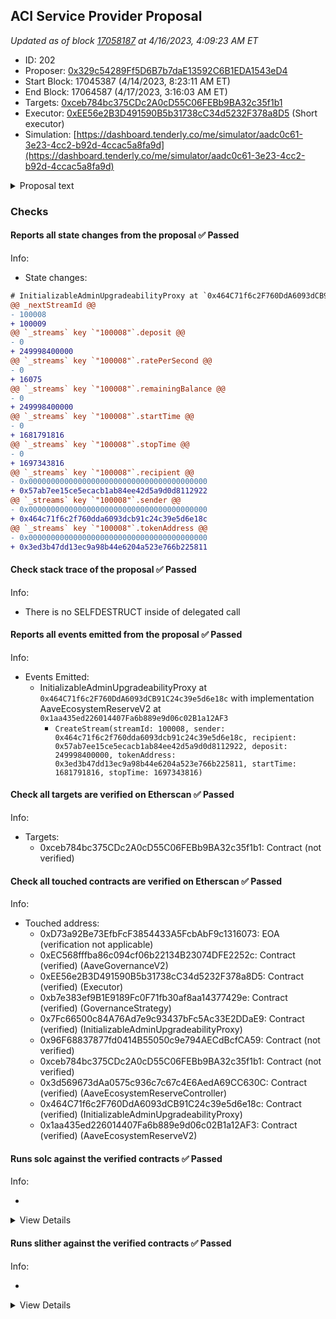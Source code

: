 ## ACI Service Provider Proposal

_Updated as of block [17058187](https://etherscan.io/block/17058187) at 4/16/2023, 4:09:23 AM ET_

- ID: 202
- Proposer: [0x329c54289Ff5D6B7b7daE13592C6B1EDA1543eD4](https://etherscan.io/address/0x329c54289Ff5D6B7b7daE13592C6B1EDA1543eD4)
- Start Block: 17045387 (4/14/2023, 8:23:11 AM ET)
- End Block: 17064587 (4/17/2023, 3:16:03 AM ET)
- Targets: [0xceb784bc375CDc2A0cD55C06FEBb9BA32c35f1b1](https://etherscan.io/address/0xceb784bc375CDc2A0cD55C06FEBb9BA32c35f1b1#code)
- Executor: [0xEE56e2B3D491590B5b31738cC34d5232F378a8D5](https://etherscan.io/address/0xEE56e2B3D491590B5b31738cC34d5232F378a8D5) (Short executor)
- Simulation: [https://dashboard.tenderly.co/me/simulator/aadc0c61-3e23-4cc2-b92d-4ccac5a8fa9d](https://dashboard.tenderly.co/me/simulator/aadc0c61-3e23-4cc2-b92d-4ccac5a8fa9d)

<details>
  <summary>Proposal text</summary>

## Simple Summary

This AIP proposal presents Aave with the opportunity to onboard Aave-Chan Initiative (ACI) as a service provider for the Aave protocol.

## Motivation

The Aave Chan Initiative has been a dedicated contributor to the Aave ecosystem. The 6-Month Budget Proposal aims to secure the necessary resources to continue the ACI's work, ensuring that we can maintain our level of commitment and contribution to the Aave ecosystem. For more details about the ACI proposal, please refer to the [TEMP CHECK](https://governance.aave.com/t/temp-check-aave-chan-initiative-6-month-budget-proposal/12344) version of the current proposal.

## Specification

If this proposal is approved, a stream of the allocated budget will be activated, with [treasury.aavechan.eth](https://etherscan.io/address/0x57ab7ee15cE5ECacB1aB84EE42D5A9d0d8112922) as the recipient.

This will allow the ACI to periodically claim a fraction of the budget for the duration of the stream.

The proposed budget is 250k aUSDT for a period of 6 months.

The proposal payload uses the delegatecall pattern with a pre-deployed payload. The payload creates a 180 days stream with the following parameters:

```solidity
contract ProposalPayload is IProposalGenericExecutor {
  address public constant ACI_TREASURY = 0x57ab7ee15cE5ECacB1aB84EE42D5A9d0d8112922;
  address public constant AUSDT = AaveV2EthereumAssets.USDT_A_TOKEN;
  address public constant COLLECTOR = AaveV2Ethereum.COLLECTOR;
  address public constant RESERVE_CONTROLLER = AaveV2Ethereum.COLLECTOR_CONTROLLER;
  uint256 public constant STREAM_AMOUNT = 250000e6;
  uint256 public constant STREAM_DURATION = 180 days;

  function execute() external {
    uint256 ACTUAL_STREAM_AMOUNT_AUSDT = (STREAM_AMOUNT / STREAM_DURATION) * STREAM_DURATION;

    IAaveEcosystemReserveController(RESERVE_CONTROLLER).createStream(
      COLLECTOR,
      ACI_TREASURY,
      ACTUAL_STREAM_AMOUNT_AUSDT,
      AUSDT,
      block.timestamp,
      block.timestamp + STREAM_DURATION
    );
  }
}
```

## References

A list of relevant links like for this proposal:

- [forum discussion](https://governance.aave.com/t/arfc-aci-service-provider-6-month-proposal/12513)
- [tests](https://github.com/bgd-labs/aave-v3-crosschain-listing-template/blob/main/src/AaveV3ACIProposal_20230411/AaveV3ACIProposal_20230411Test.t.sol)
- [proposalCode](https://github.com/bgd-labs/aave-v3-crosschain-listing-template/blob/main/src/AaveV3ACIProposal_20230411/AaveV3ACIProposal_20230411.sol)

## Security Considerations

The proposal Payload was reviewed by [Bored Ghost Developing](https://bgdlabs.com/).

## Copyright

Copyright and related rights waived via [CC0](https://creativecommons.org/publicdomain/zero/1.0/).

</details>

### Checks

#### Reports all state changes from the proposal ✅ Passed

Info:

- State changes:

```diff
# InitializableAdminUpgradeabilityProxy at `0x464C71f6c2F760DdA6093dCB91C24c39e5d6e18c` with implementation AaveEcosystemReserveV2 at `0x1aa435ed226014407Fa6b889e9d06c02B1a12AF3`
@@ _nextStreamId @@
- 100008
+ 100009
@@ `_streams` key `"100008"`.deposit @@
- 0
+ 249998400000
@@ `_streams` key `"100008"`.ratePerSecond @@
- 0
+ 16075
@@ `_streams` key `"100008"`.remainingBalance @@
- 0
+ 249998400000
@@ `_streams` key `"100008"`.startTime @@
- 0
+ 1681791816
@@ `_streams` key `"100008"`.stopTime @@
- 0
+ 1697343816
@@ `_streams` key `"100008"`.recipient @@
- 0x0000000000000000000000000000000000000000
+ 0x57ab7ee15ce5ecacb1ab84ee42d5a9d0d8112922
@@ `_streams` key `"100008"`.sender @@
- 0x0000000000000000000000000000000000000000
+ 0x464c71f6c2f760dda6093dcb91c24c39e5d6e18c
@@ `_streams` key `"100008"`.tokenAddress @@
- 0x0000000000000000000000000000000000000000
+ 0x3ed3b47dd13ec9a98b44e6204a523e766b225811

```

#### Check stack trace of the proposal ✅ Passed

Info:

- There is no SELFDESTRUCT inside of delegated call

#### Reports all events emitted from the proposal ✅ Passed

Info:

- Events Emitted:
  - InitializableAdminUpgradeabilityProxy at `0x464C71f6c2F760DdA6093dCB91C24c39e5d6e18c` with implementation AaveEcosystemReserveV2 at `0x1aa435ed226014407Fa6b889e9d06c02B1a12AF3`
    - `CreateStream(streamId: 100008, sender: 0x464c71f6c2f760dda6093dcb91c24c39e5d6e18c, recipient: 0x57ab7ee15ce5ecacb1ab84ee42d5a9d0d8112922, deposit: 249998400000, tokenAddress: 0x3ed3b47dd13ec9a98b44e6204a523e766b225811, startTime: 1681791816, stopTime: 1697343816)`

#### Check all targets are verified on Etherscan ✅ Passed

Info:

- Targets:
  - 0xceb784bc375CDc2A0cD55C06FEBb9BA32c35f1b1: Contract (not verified)

#### Check all touched contracts are verified on Etherscan ✅ Passed

Info:

- Touched address:
  - 0xD73a92Be73EfbFcF3854433A5FcbAbF9c1316073: EOA (verification not applicable)
  - 0xEC568fffba86c094cf06b22134B23074DFE2252c: Contract (verified) (AaveGovernanceV2)
  - 0xEE56e2B3D491590B5b31738cC34d5232F378a8D5: Contract (verified) (Executor)
  - 0xb7e383ef9B1E9189Fc0F71fb30af8aa14377429e: Contract (verified) (GovernanceStrategy)
  - 0x7Fc66500c84A76Ad7e9c93437bFc5Ac33E2DDaE9: Contract (verified) (InitializableAdminUpgradeabilityProxy)
  - 0x96F68837877fd0414B55050c9e794AECdBcfCA59: Contract (not verified)
  - 0xceb784bc375CDc2A0cD55C06FEBb9BA32c35f1b1: Contract (not verified)
  - 0x3d569673dAa0575c936c7c67c4E6AedA69CC630C: Contract (verified) (AaveEcosystemReserveController)
  - 0x464C71f6c2F760DdA6093dCB91C24c39e5d6e18c: Contract (verified) (InitializableAdminUpgradeabilityProxy)
  - 0x1aa435ed226014407Fa6b889e9d06c02B1a12AF3: Contract (verified) (AaveEcosystemReserveV2)

#### Runs solc against the verified contracts ✅ Passed

Info:

-

<details>
<summary>View Details</summary>
<details>
<summary>View warnings for InitializableAdminUpgradeabilityProxy at `0x464C71f6c2F760DdA6093dCB91C24c39e5d6e18c` with implementation AaveEcosystemReserveV2 at `0x1aa435ed226014407Fa6b889e9d06c02B1a12AF3`</summary>

```
WARNING:CryticCompile:Warning: crytic-export/etherscan-contracts/0x464C71f6c2F760DdA6093dCB91C24c39e5d6e18c-InitializableAdminUpgradeabilityProxy.sol:200:1: Warning: This contract has a payable fallback function, but no receive ether function. Consider adding a receive ether function.
contract InitializableUpgradeabilityProxy is BaseUpgradeabilityProxy {
^ (Relevant source part starts here and spans across multiple lines).
crytic-export/etherscan-contracts/0x464C71f6c2F760DdA6093dCB91C24c39e5d6e18c-InitializableAdminUpgradeabilityProxy.sol:76:3: The payable fallback function is defined here.
  fallback() external payable {
  ^ (Relevant source part starts here and spans across multiple lines).

Warning: crytic-export/etherscan-contracts/0x464C71f6c2F760DdA6093dCB91C24c39e5d6e18c-InitializableAdminUpgradeabilityProxy.sol:228:1: Warning: This contract has a payable fallback function, but no receive ether function. Consider adding a receive ether function.
contract BaseAdminUpgradeabilityProxy is BaseUpgradeabilityProxy {
^ (Relevant source part starts here and spans across multiple lines).
crytic-export/etherscan-contracts/0x464C71f6c2F760DdA6093dCB91C24c39e5d6e18c-InitializableAdminUpgradeabilityProxy.sol:76:3: The payable fallback function is defined here.
  fallback() external payable {
  ^ (Relevant source part starts here and spans across multiple lines).

Warning: crytic-export/etherscan-contracts/0x464C71f6c2F760DdA6093dCB91C24c39e5d6e18c-InitializableAdminUpgradeabilityProxy.sol:347:1: Warning: This contract has a payable fallback function, but no receive ether function. Consider adding a receive ether function.
contract InitializableAdminUpgradeabilityProxy is
^ (Relevant source part starts here and spans across multiple lines).
crytic-export/etherscan-contracts/0x464C71f6c2F760DdA6093dCB91C24c39e5d6e18c-InitializableAdminUpgradeabilityProxy.sol:76:3: The payable fallback function is defined here.
  fallback() external payable {
  ^ (Relevant source part starts here and spans across multiple lines).


```

</details>

<details>
<summary>View warnings for InitializableAdminUpgradeabilityProxy at `0x7Fc66500c84A76Ad7e9c93437bFc5Ac33E2DDaE9` with implementation unknown contract name at `0x96F68837877fd0414B55050c9e794AECdBcfCA59`</summary>

```
WARNING:CryticCompile:Warning: contracts/open-zeppelin/Address.sol: Warning: SPDX license identifier not provided in source file. Before publishing, consider adding a comment containing "SPDX-License-Identifier: <SPDX-License>" to each source file. Use "SPDX-License-Identifier: UNLICENSED" for non-open-source code. Please see https://spdx.org for more information.

Warning: contracts/open-zeppelin/BaseAdminUpgradeabilityProxy.sol: Warning: SPDX license identifier not provided in source file. Before publishing, consider adding a comment containing "SPDX-License-Identifier: <SPDX-License>" to each source file. Use "SPDX-License-Identifier: UNLICENSED" for non-open-source code. Please see https://spdx.org for more information.

Warning: contracts/open-zeppelin/BaseUpgradeabilityProxy.sol: Warning: SPDX license identifier not provided in source file. Before publishing, consider adding a comment containing "SPDX-License-Identifier: <SPDX-License>" to each source file. Use "SPDX-License-Identifier: UNLICENSED" for non-open-source code. Please see https://spdx.org for more information.

Warning: contracts/open-zeppelin/Proxy.sol: Warning: SPDX license identifier not provided in source file. Before publishing, consider adding a comment containing "SPDX-License-Identifier: <SPDX-License>" to each source file. Use "SPDX-License-Identifier: UNLICENSED" for non-open-source code. Please see https://spdx.org for more information.

Warning: contracts/open-zeppelin/SafeMath.sol: Warning: SPDX license identifier not provided in source file. Before publishing, consider adding a comment containing "SPDX-License-Identifier: <SPDX-License>" to each source file. Use "SPDX-License-Identifier: UNLICENSED" for non-open-source code. Please see https://spdx.org for more information.

Warning: contracts/open-zeppelin/UpgradeabilityProxy.sol: Warning: SPDX license identifier not provided in source file. Before publishing, consider adding a comment containing "SPDX-License-Identifier: <SPDX-License>" to each source file. Use "SPDX-License-Identifier: UNLICENSED" for non-open-source code. Please see https://spdx.org for more information.

Warning: contracts/open-zeppelin/BaseAdminUpgradeabilityProxy.sol:13:1: Warning: This contract has a payable fallback function, but no receive ether function. Consider adding a receive ether function.
contract BaseAdminUpgradeabilityProxy is BaseUpgradeabilityProxy {
^ (Relevant source part starts here and spans across multiple lines).
contracts/open-zeppelin/Proxy.sol:15:3: The payable fallback function is defined here.
  fallback () payable external {
  ^ (Relevant source part starts here and spans across multiple lines).

Warning: contracts/open-zeppelin/InitializableUpgradeabilityProxy.sol:11:1: Warning: This contract has a payable fallback function, but no receive ether function. Consider adding a receive ether function.
contract InitializableUpgradeabilityProxy is BaseUpgradeabilityProxy {
^ (Relevant source part starts here and spans across multiple lines).
contracts/open-zeppelin/Proxy.sol:15:3: The payable fallback function is defined here.
  fallback () payable external {
  ^ (Relevant source part starts here and spans across multiple lines).

Warning: contracts/open-zeppelin/InitializableAdminUpgradeabilityProxy.sol:12:1: Warning: This contract has a payable fallback function, but no receive ether function. Consider adding a receive ether function.
contract InitializableAdminUpgradeabilityProxy is BaseAdminUpgradeabilityProxy, InitializableUpgradeabilityProxy {
^ (Relevant source part starts here and spans across multiple lines).
contracts/open-zeppelin/Proxy.sol:15:3: The payable fallback function is defined here.
  fallback () payable external {
  ^ (Relevant source part starts here and spans across multiple lines).

Warning: contracts/utils/MockTransferHook.sol:9:25: Warning: Unused function parameter. Remove or comment out the variable name to silence this warning.
    function onTransfer(address from, address to, uint256 amount) external override {
                        ^----------^

Warning: contracts/utils/MockTransferHook.sol:9:39: Warning: Unused function parameter. Remove or comment out the variable name to silence this warning.
    function onTransfer(address from, address to, uint256 amount) external override {
                                      ^--------^

Warning: contracts/utils/MockTransferHook.sol:9:51: Warning: Unused function parameter. Remove or comment out the variable name to silence this warning.
    function onTransfer(address from, address to, uint256 amount) external override {
                                                  ^------------^


```

</details>

</details>

#### Runs slither against the verified contracts ✅ Passed

Info:

-

<details>
<summary>View Details</summary>

<details>
<summary>Slither report for AaveEcosystemReserveV2 at `0x1aa435ed226014407Fa6b889e9d06c02B1a12AF3`</summary>

```
INFO:Detectors:
AaveEcosystemReserveV2.createStream(address,uint256,address,uint256,uint256).vars (crytic-export/etherscan-contracts/0x1aa435ed226014407Fa6b889e9d06c02B1a12AF3-AaveEcosystemReserveV2.sol#931) is a local variable never initialized
AaveEcosystemReserveV2.balanceOf(uint256,address).vars (crytic-export/etherscan-contracts/0x1aa435ed226014407Fa6b889e9d06c02B1a12AF3-AaveEcosystemReserveV2.sol#860) is a local variable never initialized
Reference: https://github.com/crytic/slither/wiki/Detector-Documentation#uninitialized-local-variables
INFO:Detectors:
AaveEcosystemReserveV2.deltaOf(uint256) (crytic-export/etherscan-contracts/0x1aa435ed226014407Fa6b889e9d06c02B1a12AF3-AaveEcosystemReserveV2.sol#827-838) uses timestamp for comparisons
	Dangerous comparisons:
	- block.timestamp <= stream.startTime (crytic-export/etherscan-contracts/0x1aa435ed226014407Fa6b889e9d06c02B1a12AF3-AaveEcosystemReserveV2.sol#834)
	- block.timestamp < stream.stopTime (crytic-export/etherscan-contracts/0x1aa435ed226014407Fa6b889e9d06c02B1a12AF3-AaveEcosystemReserveV2.sol#835)
AaveEcosystemReserveV2.createStream(address,uint256,address,uint256,uint256) (crytic-export/etherscan-contracts/0x1aa435ed226014407Fa6b889e9d06c02B1a12AF3-AaveEcosystemReserveV2.sol#914-972) uses timestamp for comparisons
	Dangerous comparisons:
	- require(bool,string)(startTime >= block.timestamp,start time before block.timestamp) (crytic-export/etherscan-contracts/0x1aa435ed226014407Fa6b889e9d06c02B1a12AF3-AaveEcosystemReserveV2.sol#925-928)
AaveEcosystemReserveV2.withdrawFromStream(uint256,uint256) (crytic-export/etherscan-contracts/0x1aa435ed226014407Fa6b889e9d06c02B1a12AF3-AaveEcosystemReserveV2.sol#983-1003) uses timestamp for comparisons
	Dangerous comparisons:
	- require(bool,string)(balance >= amount,amount exceeds the available balance) (crytic-export/etherscan-contracts/0x1aa435ed226014407Fa6b889e9d06c02B1a12AF3-AaveEcosystemReserveV2.sol#994)
AaveEcosystemReserveV2.cancelStream(uint256) (crytic-export/etherscan-contracts/0x1aa435ed226014407Fa6b889e9d06c02B1a12AF3-AaveEcosystemReserveV2.sol#1013-1038) uses timestamp for comparisons
	Dangerous comparisons:
	- recipientBalance > 0 (crytic-export/etherscan-contracts/0x1aa435ed226014407Fa6b889e9d06c02B1a12AF3-AaveEcosystemReserveV2.sol#1027)
Reference: https://github.com/crytic/slither/wiki/Detector-Documentation#block-timestamp
INFO:Detectors:
Address.verifyCallResult(bool,bytes,string) (crytic-export/etherscan-contracts/0x1aa435ed226014407Fa6b889e9d06c02B1a12AF3-AaveEcosystemReserveV2.sol#437-457) uses assembly
	- INLINE ASM (crytic-export/etherscan-contracts/0x1aa435ed226014407Fa6b889e9d06c02B1a12AF3-AaveEcosystemReserveV2.sol#449-452)
Reference: https://github.com/crytic/slither/wiki/Detector-Documentation#assembly-usage
INFO:Detectors:
Address.functionCall(address,bytes) (crytic-export/etherscan-contracts/0x1aa435ed226014407Fa6b889e9d06c02B1a12AF3-AaveEcosystemReserveV2.sol#321-323) is never used and should be removed
Address.functionCallWithValue(address,bytes,uint256) (crytic-export/etherscan-contracts/0x1aa435ed226014407Fa6b889e9d06c02B1a12AF3-AaveEcosystemReserveV2.sol#350-356) is never used and should be removed
Address.functionDelegateCall(address,bytes) (crytic-export/etherscan-contracts/0x1aa435ed226014407Fa6b889e9d06c02B1a12AF3-AaveEcosystemReserveV2.sol#410-412) is never used and should be removed
Address.functionDelegateCall(address,bytes,string) (crytic-export/etherscan-contracts/0x1aa435ed226014407Fa6b889e9d06c02B1a12AF3-AaveEcosystemReserveV2.sol#420-429) is never used and should be removed
Address.functionStaticCall(address,bytes) (crytic-export/etherscan-contracts/0x1aa435ed226014407Fa6b889e9d06c02B1a12AF3-AaveEcosystemReserveV2.sol#383-385) is never used and should be removed
Address.functionStaticCall(address,bytes,string) (crytic-export/etherscan-contracts/0x1aa435ed226014407Fa6b889e9d06c02B1a12AF3-AaveEcosystemReserveV2.sol#393-402) is never used and should be removed
SafeERC20.safeDecreaseAllowance(IERC20,address,uint256) (crytic-export/etherscan-contracts/0x1aa435ed226014407Fa6b889e9d06c02B1a12AF3-AaveEcosystemReserveV2.sol#536-557) is never used and should be removed
SafeERC20.safeIncreaseAllowance(IERC20,address,uint256) (crytic-export/etherscan-contracts/0x1aa435ed226014407Fa6b889e9d06c02B1a12AF3-AaveEcosystemReserveV2.sol#520-534) is never used and should be removed
SafeERC20.safeTransferFrom(IERC20,address,address,uint256) (crytic-export/etherscan-contracts/0x1aa435ed226014407Fa6b889e9d06c02B1a12AF3-AaveEcosystemReserveV2.sol#483-493) is never used and should be removed
Reference: https://github.com/crytic/slither/wiki/Detector-Documentation#dead-code
INFO:Detectors:
Low level call in Address.sendValue(address,uint256) (crytic-export/etherscan-contracts/0x1aa435ed226014407Fa6b889e9d06c02B1a12AF3-AaveEcosystemReserveV2.sol#296-301):
	- (success) = recipient.call{value: amount}() (crytic-export/etherscan-contracts/0x1aa435ed226014407Fa6b889e9d06c02B1a12AF3-AaveEcosystemReserveV2.sol#299)
Low level call in Address.functionCallWithValue(address,bytes,uint256,string) (crytic-export/etherscan-contracts/0x1aa435ed226014407Fa6b889e9d06c02B1a12AF3-AaveEcosystemReserveV2.sol#364-375):
	- (success,returndata) = target.call{value: value}(data) (crytic-export/etherscan-contracts/0x1aa435ed226014407Fa6b889e9d06c02B1a12AF3-AaveEcosystemReserveV2.sol#373)
Low level call in Address.functionStaticCall(address,bytes,string) (crytic-export/etherscan-contracts/0x1aa435ed226014407Fa6b889e9d06c02B1a12AF3-AaveEcosystemReserveV2.sol#393-402):
	- (success,returndata) = target.staticcall(data) (crytic-export/etherscan-contracts/0x1aa435ed226014407Fa6b889e9d06c02B1a12AF3-AaveEcosystemReserveV2.sol#400)
Low level call in Address.functionDelegateCall(address,bytes,string) (crytic-export/etherscan-contracts/0x1aa435ed226014407Fa6b889e9d06c02B1a12AF3-AaveEcosystemReserveV2.sol#420-429):
	- (success,returndata) = target.delegatecall(data) (crytic-export/etherscan-contracts/0x1aa435ed226014407Fa6b889e9d06c02B1a12AF3-AaveEcosystemReserveV2.sol#427)
Reference: https://github.com/crytic/slither/wiki/Detector-Documentation#low-level-calls
INFO:Detectors:
Function IAdminControlledEcosystemReserve.ETH_MOCK_ADDRESS() (crytic-export/etherscan-contracts/0x1aa435ed226014407Fa6b889e9d06c02B1a12AF3-AaveEcosystemReserveV2.sol#159) is not in mixedCase
Variable VersionedInitializable.______gap (crytic-export/etherscan-contracts/0x1aa435ed226014407Fa6b889e9d06c02B1a12AF3-AaveEcosystemReserveV2.sol#231) is not in mixedCase
Variable AdminControlledEcosystemReserve._fundsAdmin (crytic-export/etherscan-contracts/0x1aa435ed226014407Fa6b889e9d06c02B1a12AF3-AaveEcosystemReserveV2.sol#661) is not in mixedCase
Reference: https://github.com/crytic/slither/wiki/Detector-Documentation#conformance-to-solidity-naming-conventions
INFO:Slither:0x1aa435ed226014407Fa6b889e9d06c02B1a12AF3 analyzed (9 contracts with 79 detectors), 23 result(s) found
```

</details>

<details>
<summary>Slither report for AaveEcosystemReserveController at `0x3d569673dAa0575c936c7c67c4E6AedA69CC630C`</summary>

```
INFO:Detectors:
Context._msgData() (crytic-export/etherscan-contracts/0x3d569673dAa0575c936c7c67c4E6AedA69CC630C-AaveEcosystemReserveController.sol#27-29) is never used and should be removed
Reference: https://github.com/crytic/slither/wiki/Detector-Documentation#dead-code
INFO:Detectors:
Function IAdminControlledEcosystemReserve.ETH_MOCK_ADDRESS() (crytic-export/etherscan-contracts/0x3d569673dAa0575c936c7c67c4E6AedA69CC630C-AaveEcosystemReserveController.sol#263) is not in mixedCase
Reference: https://github.com/crytic/slither/wiki/Detector-Documentation#conformance-to-solidity-naming-conventions
INFO:Slither:0x3d569673dAa0575c936c7c67c4E6AedA69CC630C analyzed (7 contracts with 79 detectors), 2 result(s) found
```

</details>

<details>
<summary>Slither report for InitializableAdminUpgradeabilityProxy at `0x464C71f6c2F760DdA6093dCB91C24c39e5d6e18c` with implementation AaveEcosystemReserveV2 at `0x1aa435ed226014407Fa6b889e9d06c02B1a12AF3`</summary>

```
Traceback (most recent call last):
  File "/home/runner/.local/lib/python3.10/site-packages/crytic_compile/platform/solc_standard_json.py", line 163, in run_solc_standard_json
    solc_json_output = json.loads(stdout)
  File "/usr/lib/python3.10/json/__init__.py", line 346, in loads
    return _default_decoder.decode(s)
  File "/usr/lib/python3.10/json/decoder.py", line 337, in decode
    obj, end = self.raw_decode(s, idx=_w(s, 0).end())
  File "/usr/lib/python3.10/json/decoder.py", line 355, in raw_decode
    raise JSONDecodeError("Expecting value", s, err.value) from None
json.decoder.JSONDecodeError: Expecting value: line 1 column 1 (char 0)

During handling of the above exception, another exception occurred:

Traceback (most recent call last):
  File "/home/runner/.local/lib/python3.10/site-packages/slither/__main__.py", line 837, in main_impl
    ) = process_all(filename, args, detector_classes, printer_classes)
  File "/home/runner/.local/lib/python3.10/site-packages/slither/__main__.py", line 90, in process_all
    compilations = compile_all(target, **vars(args))
  File "/home/runner/.local/lib/python3.10/site-packages/crytic_compile/crytic_compile.py", line 643, in compile_all
    compilations.append(CryticCompile(target, **kwargs))
  File "/home/runner/.local/lib/python3.10/site-packages/crytic_compile/crytic_compile.py", line 131, in __init__
    self._compile(**kwargs)
  File "/home/runner/.local/lib/python3.10/site-packages/crytic_compile/crytic_compile.py", line 553, in _compile
    self._platform.compile(self, **kwargs)
  File "/home/runner/.local/lib/python3.10/site-packages/crytic_compile/platform/etherscan.py", line 362, in compile
    solc_standard_json.standalone_compile(filenames, compilation_unit, working_dir=working_dir)
  File "/home/runner/.local/lib/python3.10/site-packages/crytic_compile/platform/solc_standard_json.py", line 66, in standalone_compile
    targets_json = run_solc_standard_json(
  File "/home/runner/.local/lib/python3.10/site-packages/crytic_compile/platform/solc_standard_json.py", line 193, in run_solc_standard_json
    raise InvalidCompilation(f"Invalid solc compilation {stderr}")
crytic_compile.platform.exceptions.InvalidCompilation: Invalid solc compilation Traceback (most recent call last):
  File "/home/runner/.local/bin/solc", line 8, in <module>
    sys.exit(solc())
  File "/home/runner/.local/lib/python3.10/site-packages/solc_select/__main__.py", line 86, in solc
    subprocess.run(
  File "/usr/lib/python3.10/subprocess.py", line 501, in run
    with Popen(*popenargs, **kwargs) as process:
  File "/usr/lib/python3.10/subprocess.py", line 969, in __init__
    self._execute_child(args, executable, preexec_fn, close_fds,
  File "/usr/lib/python3.10/subprocess.py", line 1845, in _execute_child
    raise child_exception_type(errno_num, err_msg, err_filename)
PermissionError: [Errno 13] Permission denied: '/home/runner/.solc-select/artifacts/solc-0.6.12/solc-0.6.12'

ERROR:root:Error in 0x464C71f6c2F760DdA6093dCB91C24c39e5d6e18c
ERROR:root:Traceback (most recent call last):
  File "/home/runner/.local/lib/python3.10/site-packages/crytic_compile/platform/solc_standard_json.py", line 163, in run_solc_standard_json
    solc_json_output = json.loads(stdout)
  File "/usr/lib/python3.10/json/__init__.py", line 346, in loads
    return _default_decoder.decode(s)
  File "/usr/lib/python3.10/json/decoder.py", line 337, in decode
    obj, end = self.raw_decode(s, idx=_w(s, 0).end())
  File "/usr/lib/python3.10/json/decoder.py", line 355, in raw_decode
    raise JSONDecodeError("Expecting value", s, err.value) from None
json.decoder.JSONDecodeError: Expecting value: line 1 column 1 (char 0)

During handling of the above exception, another exception occurred:

Traceback (most recent call last):
  File "/home/runner/.local/lib/python3.10/site-packages/slither/__main__.py", line 837, in main_impl
    ) = process_all(filename, args, detector_classes, printer_classes)
  File "/home/runner/.local/lib/python3.10/site-packages/slither/__main__.py", line 90, in process_all
    compilations = compile_all(target, **vars(args))
  File "/home/runner/.local/lib/python3.10/site-packages/crytic_compile/crytic_compile.py", line 643, in compile_all
    compilations.append(CryticCompile(target, **kwargs))
  File "/home/runner/.local/lib/python3.10/site-packages/crytic_compile/crytic_compile.py", line 131, in __init__
    self._compile(**kwargs)
  File "/home/runner/.local/lib/python3.10/site-packages/crytic_compile/crytic_compile.py", line 553, in _compile
    self._platform.compile(self, **kwargs)
  File "/home/runner/.local/lib/python3.10/site-packages/crytic_compile/platform/etherscan.py", line 362, in compile
    solc_standard_json.standalone_compile(filenames, compilation_unit, working_dir=working_dir)
  File "/home/runner/.local/lib/python3.10/site-packages/crytic_compile/platform/solc_standard_json.py", line 66, in standalone_compile
    targets_json = run_solc_standard_json(
  File "/home/runner/.local/lib/python3.10/site-packages/crytic_compile/platform/solc_standard_json.py", line 193, in run_solc_standard_json
    raise InvalidCompilation(f"Invalid solc compilation {stderr}")
crytic_compile.platform.exceptions.InvalidCompilation: Invalid solc compilation Traceback (most recent call last):
  File "/home/runner/.local/bin/solc", line 8, in <module>
    sys.exit(solc())
  File "/home/runner/.local/lib/python3.10/site-packages/solc_select/__main__.py", line 86, in solc
    subprocess.run(
  File "/usr/lib/python3.10/subprocess.py", line 501, in run
    with Popen(*popenargs, **kwargs) as process:
  File "/usr/lib/python3.10/subprocess.py", line 969, in __init__
    self._execute_child(args, executable, preexec_fn, close_fds,
  File "/usr/lib/python3.10/subprocess.py", line 1845, in _execute_child
    raise child_exception_type(errno_num, err_msg, err_filename)
PermissionError: [Errno 13] Permission denied: '/home/runner/.solc-select/artifacts/solc-0.6.12/solc-0.6.12'


```

</details>

<details>
<summary>Slither report for InitializableAdminUpgradeabilityProxy at `0x7Fc66500c84A76Ad7e9c93437bFc5Ac33E2DDaE9` with implementation unknown contract name at `0x96F68837877fd0414B55050c9e794AECdBcfCA59`</summary>

```
Traceback (most recent call last):
  File "/home/runner/.local/lib/python3.10/site-packages/crytic_compile/platform/solc_standard_json.py", line 163, in run_solc_standard_json
    solc_json_output = json.loads(stdout)
  File "/usr/lib/python3.10/json/__init__.py", line 346, in loads
    return _default_decoder.decode(s)
  File "/usr/lib/python3.10/json/decoder.py", line 337, in decode
    obj, end = self.raw_decode(s, idx=_w(s, 0).end())
  File "/usr/lib/python3.10/json/decoder.py", line 355, in raw_decode
    raise JSONDecodeError("Expecting value", s, err.value) from None
json.decoder.JSONDecodeError: Expecting value: line 1 column 1 (char 0)

During handling of the above exception, another exception occurred:

Traceback (most recent call last):
  File "/home/runner/.local/lib/python3.10/site-packages/slither/__main__.py", line 837, in main_impl
    ) = process_all(filename, args, detector_classes, printer_classes)
  File "/home/runner/.local/lib/python3.10/site-packages/slither/__main__.py", line 90, in process_all
    compilations = compile_all(target, **vars(args))
  File "/home/runner/.local/lib/python3.10/site-packages/crytic_compile/crytic_compile.py", line 643, in compile_all
    compilations.append(CryticCompile(target, **kwargs))
  File "/home/runner/.local/lib/python3.10/site-packages/crytic_compile/crytic_compile.py", line 131, in __init__
    self._compile(**kwargs)
  File "/home/runner/.local/lib/python3.10/site-packages/crytic_compile/crytic_compile.py", line 553, in _compile
    self._platform.compile(self, **kwargs)
  File "/home/runner/.local/lib/python3.10/site-packages/crytic_compile/platform/etherscan.py", line 362, in compile
    solc_standard_json.standalone_compile(filenames, compilation_unit, working_dir=working_dir)
  File "/home/runner/.local/lib/python3.10/site-packages/crytic_compile/platform/solc_standard_json.py", line 66, in standalone_compile
    targets_json = run_solc_standard_json(
  File "/home/runner/.local/lib/python3.10/site-packages/crytic_compile/platform/solc_standard_json.py", line 193, in run_solc_standard_json
    raise InvalidCompilation(f"Invalid solc compilation {stderr}")
crytic_compile.platform.exceptions.InvalidCompilation: Invalid solc compilation Traceback (most recent call last):
  File "/home/runner/.local/bin/solc", line 8, in <module>
    sys.exit(solc())
  File "/home/runner/.local/lib/python3.10/site-packages/solc_select/__main__.py", line 86, in solc
    subprocess.run(
  File "/usr/lib/python3.10/subprocess.py", line 501, in run
    with Popen(*popenargs, **kwargs) as process:
  File "/usr/lib/python3.10/subprocess.py", line 969, in __init__
    self._execute_child(args, executable, preexec_fn, close_fds,
  File "/usr/lib/python3.10/subprocess.py", line 1845, in _execute_child
    raise child_exception_type(errno_num, err_msg, err_filename)
PermissionError: [Errno 13] Permission denied: '/home/runner/.solc-select/artifacts/solc-0.6.10/solc-0.6.10'

ERROR:root:Error in 0x7Fc66500c84A76Ad7e9c93437bFc5Ac33E2DDaE9
ERROR:root:Traceback (most recent call last):
  File "/home/runner/.local/lib/python3.10/site-packages/crytic_compile/platform/solc_standard_json.py", line 163, in run_solc_standard_json
    solc_json_output = json.loads(stdout)
  File "/usr/lib/python3.10/json/__init__.py", line 346, in loads
    return _default_decoder.decode(s)
  File "/usr/lib/python3.10/json/decoder.py", line 337, in decode
    obj, end = self.raw_decode(s, idx=_w(s, 0).end())
  File "/usr/lib/python3.10/json/decoder.py", line 355, in raw_decode
    raise JSONDecodeError("Expecting value", s, err.value) from None
json.decoder.JSONDecodeError: Expecting value: line 1 column 1 (char 0)

During handling of the above exception, another exception occurred:

Traceback (most recent call last):
  File "/home/runner/.local/lib/python3.10/site-packages/slither/__main__.py", line 837, in main_impl
    ) = process_all(filename, args, detector_classes, printer_classes)
  File "/home/runner/.local/lib/python3.10/site-packages/slither/__main__.py", line 90, in process_all
    compilations = compile_all(target, **vars(args))
  File "/home/runner/.local/lib/python3.10/site-packages/crytic_compile/crytic_compile.py", line 643, in compile_all
    compilations.append(CryticCompile(target, **kwargs))
  File "/home/runner/.local/lib/python3.10/site-packages/crytic_compile/crytic_compile.py", line 131, in __init__
    self._compile(**kwargs)
  File "/home/runner/.local/lib/python3.10/site-packages/crytic_compile/crytic_compile.py", line 553, in _compile
    self._platform.compile(self, **kwargs)
  File "/home/runner/.local/lib/python3.10/site-packages/crytic_compile/platform/etherscan.py", line 362, in compile
    solc_standard_json.standalone_compile(filenames, compilation_unit, working_dir=working_dir)
  File "/home/runner/.local/lib/python3.10/site-packages/crytic_compile/platform/solc_standard_json.py", line 66, in standalone_compile
    targets_json = run_solc_standard_json(
  File "/home/runner/.local/lib/python3.10/site-packages/crytic_compile/platform/solc_standard_json.py", line 193, in run_solc_standard_json
    raise InvalidCompilation(f"Invalid solc compilation {stderr}")
crytic_compile.platform.exceptions.InvalidCompilation: Invalid solc compilation Traceback (most recent call last):
  File "/home/runner/.local/bin/solc", line 8, in <module>
    sys.exit(solc())
  File "/home/runner/.local/lib/python3.10/site-packages/solc_select/__main__.py", line 86, in solc
    subprocess.run(
  File "/usr/lib/python3.10/subprocess.py", line 501, in run
    with Popen(*popenargs, **kwargs) as process:
  File "/usr/lib/python3.10/subprocess.py", line 969, in __init__
    self._execute_child(args, executable, preexec_fn, close_fds,
  File "/usr/lib/python3.10/subprocess.py", line 1845, in _execute_child
    raise child_exception_type(errno_num, err_msg, err_filename)
PermissionError: [Errno 13] Permission denied: '/home/runner/.solc-select/artifacts/solc-0.6.10/solc-0.6.10'


```

</details>

<details>
<summary>Slither report for GovernanceStrategy at `0xb7e383ef9B1E9189Fc0F71fb30af8aa14377429e`</summary>

```
Traceback (most recent call last):
  File "/home/runner/.local/lib/python3.10/site-packages/crytic_compile/platform/solc_standard_json.py", line 163, in run_solc_standard_json
    solc_json_output = json.loads(stdout)
  File "/usr/lib/python3.10/json/__init__.py", line 346, in loads
    return _default_decoder.decode(s)
  File "/usr/lib/python3.10/json/decoder.py", line 337, in decode
    obj, end = self.raw_decode(s, idx=_w(s, 0).end())
  File "/usr/lib/python3.10/json/decoder.py", line 355, in raw_decode
    raise JSONDecodeError("Expecting value", s, err.value) from None
json.decoder.JSONDecodeError: Expecting value: line 1 column 1 (char 0)

During handling of the above exception, another exception occurred:

Traceback (most recent call last):
  File "/home/runner/.local/lib/python3.10/site-packages/slither/__main__.py", line 837, in main_impl
    ) = process_all(filename, args, detector_classes, printer_classes)
  File "/home/runner/.local/lib/python3.10/site-packages/slither/__main__.py", line 90, in process_all
    compilations = compile_all(target, **vars(args))
  File "/home/runner/.local/lib/python3.10/site-packages/crytic_compile/crytic_compile.py", line 643, in compile_all
    compilations.append(CryticCompile(target, **kwargs))
  File "/home/runner/.local/lib/python3.10/site-packages/crytic_compile/crytic_compile.py", line 131, in __init__
    self._compile(**kwargs)
  File "/home/runner/.local/lib/python3.10/site-packages/crytic_compile/crytic_compile.py", line 553, in _compile
    self._platform.compile(self, **kwargs)
  File "/home/runner/.local/lib/python3.10/site-packages/crytic_compile/platform/etherscan.py", line 362, in compile
    solc_standard_json.standalone_compile(filenames, compilation_unit, working_dir=working_dir)
  File "/home/runner/.local/lib/python3.10/site-packages/crytic_compile/platform/solc_standard_json.py", line 66, in standalone_compile
    targets_json = run_solc_standard_json(
  File "/home/runner/.local/lib/python3.10/site-packages/crytic_compile/platform/solc_standard_json.py", line 193, in run_solc_standard_json
    raise InvalidCompilation(f"Invalid solc compilation {stderr}")
crytic_compile.platform.exceptions.InvalidCompilation: Invalid solc compilation Traceback (most recent call last):
  File "/home/runner/.local/bin/solc", line 8, in <module>
    sys.exit(solc())
  File "/home/runner/.local/lib/python3.10/site-packages/solc_select/__main__.py", line 86, in solc
    subprocess.run(
  File "/usr/lib/python3.10/subprocess.py", line 501, in run
    with Popen(*popenargs, **kwargs) as process:
  File "/usr/lib/python3.10/subprocess.py", line 969, in __init__
    self._execute_child(args, executable, preexec_fn, close_fds,
  File "/usr/lib/python3.10/subprocess.py", line 1845, in _execute_child
    raise child_exception_type(errno_num, err_msg, err_filename)
PermissionError: [Errno 13] Permission denied: '/home/runner/.solc-select/artifacts/solc-0.7.5/solc-0.7.5'

ERROR:root:Error in 0xb7e383ef9B1E9189Fc0F71fb30af8aa14377429e
ERROR:root:Traceback (most recent call last):
  File "/home/runner/.local/lib/python3.10/site-packages/crytic_compile/platform/solc_standard_json.py", line 163, in run_solc_standard_json
    solc_json_output = json.loads(stdout)
  File "/usr/lib/python3.10/json/__init__.py", line 346, in loads
    return _default_decoder.decode(s)
  File "/usr/lib/python3.10/json/decoder.py", line 337, in decode
    obj, end = self.raw_decode(s, idx=_w(s, 0).end())
  File "/usr/lib/python3.10/json/decoder.py", line 355, in raw_decode
    raise JSONDecodeError("Expecting value", s, err.value) from None
json.decoder.JSONDecodeError: Expecting value: line 1 column 1 (char 0)

During handling of the above exception, another exception occurred:

Traceback (most recent call last):
  File "/home/runner/.local/lib/python3.10/site-packages/slither/__main__.py", line 837, in main_impl
    ) = process_all(filename, args, detector_classes, printer_classes)
  File "/home/runner/.local/lib/python3.10/site-packages/slither/__main__.py", line 90, in process_all
    compilations = compile_all(target, **vars(args))
  File "/home/runner/.local/lib/python3.10/site-packages/crytic_compile/crytic_compile.py", line 643, in compile_all
    compilations.append(CryticCompile(target, **kwargs))
  File "/home/runner/.local/lib/python3.10/site-packages/crytic_compile/crytic_compile.py", line 131, in __init__
    self._compile(**kwargs)
  File "/home/runner/.local/lib/python3.10/site-packages/crytic_compile/crytic_compile.py", line 553, in _compile
    self._platform.compile(self, **kwargs)
  File "/home/runner/.local/lib/python3.10/site-packages/crytic_compile/platform/etherscan.py", line 362, in compile
    solc_standard_json.standalone_compile(filenames, compilation_unit, working_dir=working_dir)
  File "/home/runner/.local/lib/python3.10/site-packages/crytic_compile/platform/solc_standard_json.py", line 66, in standalone_compile
    targets_json = run_solc_standard_json(
  File "/home/runner/.local/lib/python3.10/site-packages/crytic_compile/platform/solc_standard_json.py", line 193, in run_solc_standard_json
    raise InvalidCompilation(f"Invalid solc compilation {stderr}")
crytic_compile.platform.exceptions.InvalidCompilation: Invalid solc compilation Traceback (most recent call last):
  File "/home/runner/.local/bin/solc", line 8, in <module>
    sys.exit(solc())
  File "/home/runner/.local/lib/python3.10/site-packages/solc_select/__main__.py", line 86, in solc
    subprocess.run(
  File "/usr/lib/python3.10/subprocess.py", line 501, in run
    with Popen(*popenargs, **kwargs) as process:
  File "/usr/lib/python3.10/subprocess.py", line 969, in __init__
    self._execute_child(args, executable, preexec_fn, close_fds,
  File "/usr/lib/python3.10/subprocess.py", line 1845, in _execute_child
    raise child_exception_type(errno_num, err_msg, err_filename)
PermissionError: [Errno 13] Permission denied: '/home/runner/.solc-select/artifacts/solc-0.7.5/solc-0.7.5'


```

</details>

</details>

